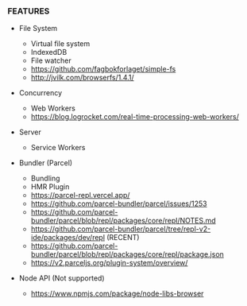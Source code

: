 ### FEATURES

- File System

  - Virtual file system
  - IndexedDB
  - File watcher
  - https://github.com/fagbokforlaget/simple-fs
  - http://jvilk.com/browserfs/1.4.1/

- Concurrency

  - Web Workers
  - https://blog.logrocket.com/real-time-processing-web-workers/

- Server

  - Service Workers

- Bundler (Parcel)

  - Bundling
  - HMR Plugin
  - https://parcel-repl.vercel.app/
  - https://github.com/parcel-bundler/parcel/issues/1253
  - https://github.com/parcel-bundler/parcel/blob/repl/packages/core/repl/NOTES.md
  - https://github.com/parcel-bundler/parcel/tree/repl-v2-ide/packages/dev/repl (RECENT)
  - https://github.com/parcel-bundler/parcel/blob/repl/packages/core/repl/package.json
  - https://v2.parceljs.org/plugin-system/overview/

- Node API (Not supported)

  - https://www.npmjs.com/package/node-libs-browser
